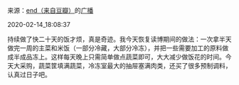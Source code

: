 来源：[end（来自豆瓣）](https://www.douban.com/people/taleending/)的[广播](https://www.douban.com/people/taleending/status/2810692727/)


2020-02-14_18:08:37


持续做了快二十天的饭才烦，真是奇迹。我今天恢复读博期间的做法：一次拿半天做完一周的主菜和米饭（一部分冷藏，大部分冷冻），并把一些需要加工的原料做成半成品冻上。这样每天晚上只需简单做点蔬菜即可，大大减少做饭花的时间。今天大采购，蔬菜筐填满蔬菜，冷冻室最大的抽屉塞满肉类，还买了很多预制调料，认真过日子吧。
